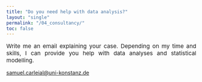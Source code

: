 ```yaml
---
title: "Do you need help with data analysis?"
layout: "single"
permalink: "/04_consultancy/"
toc: false
---
```



<p style="font-size:15px" align="justify">
Write me an email explaining your case. Depending on my time and skills, I can provide you help with data analyses and statistical modelling.
</p>

<a style="font-size:15px" href="samuel.carleial@uni-konstanz.de">samuel.carleial@uni-konstanz.de</a>
